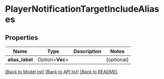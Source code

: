 # PlayerNotificationTargetIncludeAliases

## Properties

Name | Type | Description | Notes
------------ | ------------- | ------------- | -------------
**alias_label** | Option<**Vec<String>**> |  | [optional]

[[Back to Model list]](../README.md#documentation-for-models) [[Back to API list]](../README.md#documentation-for-api-endpoints) [[Back to README]](../README.md)



